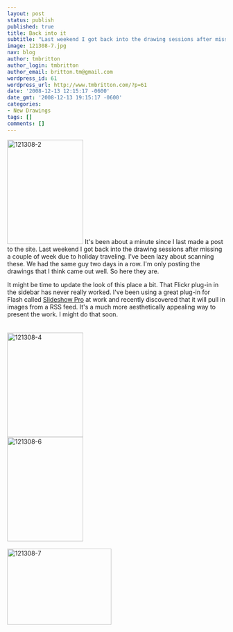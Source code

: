 ```yaml
---
layout: post
status: publish
published: true
title: Back into it
subtitle: "Last weekend I got back into the drawing sessions after missing a couple of week due to holiday traveling."
image: 121308-7.jpg
nav: blog
author: tmbritton
author_login: tmbritton
author_email: britton.tm@gmail.com
wordpress_id: 61
wordpress_url: http://www.tmbritton.com/?p=61
date: '2008-12-13 12:15:17 -0600'
date_gmt: '2008-12-13 19:15:17 -0600'
categories:
- New Drawings
tags: []
comments: []
---
```

<p><a class="tt-flickr tt-flickr-Small" title="121308-2" href="http://www.tmbritton.com/art/photo/3105463444/121308-2.html"><img class="float-right" src="http://farm4.static.flickr.com/3060/3105463444_68c5006d57_m.jpg" alt="121308-2" width="175" height="240" /></a> It's been about a minute since I last made a post to the site.  Last weekend I got back into the drawing sessions after missing a couple of week due to holiday traveling.  I've been lazy about scanning these.  We had the same guy two days in a row.  I'm only posting the drawings that I think came out well.  So here they are.</p>
<p>It might be time to update the look of this place a bit.  That Flickr plug-in in the sidebar has never really worked.  I've been using a great plug-in for Flash called <a href="http://www.slideshowpro.net">Slideshow Pro</a> at work and recently discovered that it will pull in images from a RSS feed.  It's a much more aesthetically appealing way to present the work.  I might do that soon.<br />
<br class="clear" /><br />
<a href="http://www.tmbritton.com/art/photo/3105463518/121308-4.html" class="tt-flickr tt-flickr-Small" title="121308-4"><img class="float-left" src="http://farm4.static.flickr.com/3137/3105463518_3de49850fc_m.jpg" alt="121308-4" width="175" height="240" /></a><br />
<a href="http://www.tmbritton.com/art/photo/3105463624/121308-6.html" class="tt-flickr tt-flickr-Small" title="121308-6"><img class="float-right" src="http://farm4.static.flickr.com/3259/3105463624_a7bf20d29b_m.jpg" alt="121308-6" width="175" height="240" /></a> <br class="clear" /><br />
<a href="http://www.tmbritton.com/art/photo/3105463698/121308-7.html" class="tt-flickr tt-flickr-Small" title="121308-7"><img class="alignnone" src="http://farm4.static.flickr.com/3141/3105463698_161c66e2a2_m.jpg" alt="121308-7" width="240" height="175" /></a> <br class="clear" /></p>
